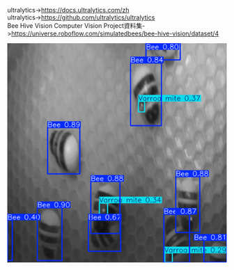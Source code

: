 ultralytics->https://docs.ultralytics.com/zh  
ultralytics->https://github.com/ultralytics/ultralytics  
Bee Hive Vision Computer Vision Project資料集->https://universe.roboflow.com/simulatedbees/bee-hive-vision/dataset/4  

![image](/yolo11/myyolo11/aaok.PNG)



